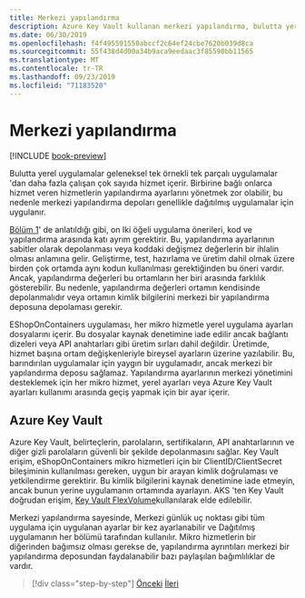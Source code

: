 ```yaml
---
title: Merkezi yapılandırma
description: Azure Key Vault kullanan merkezi yapılandırma, bulutta yerel uygulamaların yönetilmesini kolaylaştırabilir.
ms.date: 06/30/2019
ms.openlocfilehash: f4f495591550abccf2c64ef24cbe7620b039d8ca
ms.sourcegitcommit: 55f438d4d00a34b9aca9eedaac3f85590bb11565
ms.translationtype: MT
ms.contentlocale: tr-TR
ms.lasthandoff: 09/23/2019
ms.locfileid: "71183520"
---
```

# <a name="centralized-configuration"></a>Merkezi yapılandırma

[!INCLUDE [book-preview](../../../includes/book-preview.md)]

Bulutta yerel uygulamalar geleneksel tek örnekli tek parçalı uygulamalar 'dan daha fazla çalışan çok sayıda hizmet içerir. Birbirine bağlı onlarca hizmet veren hizmetlerin yapılandırma ayarlarını yönetmek zor olabilir, bu nedenle merkezi yapılandırma depoları genellikle dağıtılmış uygulamalar için uygulanır.

[Bölüm 1](introduction.md)' de anlatıldığı gibi, on Iki öğeli uygulama önerileri, kod ve yapılandırma arasında katı ayrım gerektirir. Bu, yapılandırma ayarlarının sabitler olarak depolanması veya koddaki değişmez değerlerin bir ihlalin olması anlamına gelir. Geliştirme, test, hazırlama ve üretim dahil olmak üzere birden çok ortamda aynı kodun kullanılması gerektiğinden bu öneri vardır. Ancak, yapılandırma değerleri bu ortamların her biri arasında farklılık gösterebilir. Bu nedenle, yapılandırma değerleri ortamın kendisinde depolanmalıdır veya ortamın kimlik bilgilerini merkezi bir yapılandırma deposuna depolaması gerekir.

EShopOnContainers uygulaması, her mikro hizmetle yerel uygulama ayarları dosyalarını içerir. Bu dosyalar kaynak denetimine iade edilir ancak bağlantı dizeleri veya API anahtarları gibi üretim sırları dahil değildir. Üretimde, hizmet başına ortam değişkenleriyle bireysel ayarların üzerine yazılabilir. Bu, barındırılan uygulamalar için yaygın bir uygulamadır, ancak merkezi bir yapılandırma deposu sağlamaz. Yapılandırma ayarlarının merkezi yönetimini desteklemek için her mikro hizmet, yerel ayarları veya Azure Key Vault ayarları kullanımı arasında geçiş yapmak için bir ayar içerir.

## <a name="azure-key-vault"></a>Azure Key Vault

Azure Key Vault, belirteçlerin, parolaların, sertifikaların, API anahtarlarının ve diğer gizli parolaların güvenli bir şekilde depolanmasını sağlar. Key Vault erişim, eShopOnContainers mikro hizmetleri için bir ClientID/ClientSecret bileşiminin kullanılması gereken, uygun bir arayan kimlik doğrulaması ve yetkilendirme gerektirir. Bu kimlik bilgilerini kaynak denetimine iade etmeyin, ancak bunun yerine uygulamanın ortamında ayarlayın. AKS 'ten Key Vault doğrudan erişim, [Key Vault FlexVolume](https://github.com/Azure/kubernetes-keyvault-flexvol)kullanılarak elde edilebilir.

Merkezi yapılandırma sayesinde, Merkezi günlük uç noktası gibi tüm uygulama için uygulanan ayarlar bir kez ayarlanabilir ve Dağıtılmış uygulamanın her bölümü tarafından kullanılır. Mikro hizmetlerin bir diğerinden bağımsız olması gerekse de, yapılandırma ayrıntıları merkezi bir yapılandırma deposundan faydalanabilir bazı paylaşılan bağımlılıklar de vardır.

>[!div class="step-by-step"]
>[Önceki](deploy-eshoponcontainers-azure.md)
>[İleri](scale-applications.md) <!-- Next Chapter -->
